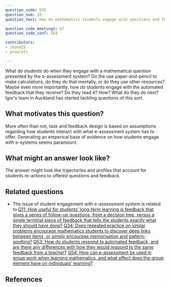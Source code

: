 ```yaml
---
question_code: Q35 
question_num: 35 
question_text: How do mathematics students engage with questions and feedback provided by an e-assessment system? 

question_code_meeting1: A7 
question_code_conf: SE4 

contributors: 
- ikon625
- prowlett

---
```

What do students do when they engage with a mathematical question presented by the e-assessment system? Do the use paper-and-pencil to make calculations, do they do that mentally, or do they use other resources? Maybe even more importantly, how do students engage with the automated feedback that they receive? Do they read it? How? What do they do next? Igor's team in Auckland has started tackling questions of this sort.

## What motivates this question?

More often than not, task and feedback design is based on assumptions regarding how students interact with what e-assessment system has to offer. Generating an emperical base of evidence on how students engage with e-systems seems paramount.

## What might an answer look like?

The answer might look like trajectories and profiles that account for students re-actions to offered questions and feedback.

## Related questions

* The issue of student engagement with e-assessment system is related to [Q11: How useful for students’ long-term learning is feedback that gives a series of follow-up questions, from a decision tree, versus a single terminal piece of feedback that tells the students exactly what they should have done?](Q11) [Q34: Does repeated practice on similar problems encourage mathematics students to discover deep links between items, or simply encourage memorisation and pattern-spotting?](Q34) [Q53: How do students respond to automated feedback, and are there any differences with how they would respond to the same feedback from a teacher?](Q53) [Q54: How can e-assessment be used in group work when learning mathematics, and what effect does the group element have on individuals' learning?](Q54)

## References
